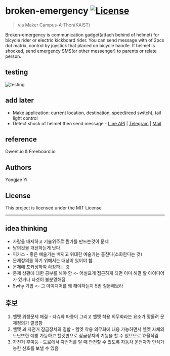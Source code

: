 # broken-emergency [![License](https://img.shields.io/badge/license-MIT-blue.svg)](https://opensource.org/licenses/MIT)

> via Maker Campus-A-Thon(KAIST)

Broken-emergency is communication gadget(attach behind of helmet) for bicycle rider or electric kickboard rider.
You can send message with of 2pcs dot matrix, control by joystick that placed on bicycle handle. 
If helmet is shocked, send emergency SMS(or other messenger) to parents or relate person.

## testing

![testing](https://user-images.githubusercontent.com/16266103/44921763-6b26f580-ad7e-11e8-97a9-fa768d8790f6.gif)

## add later
- Make application: current location, destination, speed(reed switch), tail light control
- Detect shock of helmet then send message - [Line API](http://blog.daum.net/_blog/BlogTypeView.do?blogid=0drsH&articleno=80&categoryId=4&regdt=20180720181606) | [Telegram](http://egloos.zum.com/mcchae/v/11263778) | [Mail](http://pythonstudy.xyz/python/article/508-%EB%A9%94%EC%9D%BC-%EB%B3%B4%EB%82%B4%EA%B8%B0-SMTP)

## reference 
Dweet.io & Freeboard.io

## Authors
Yongjae Yi

## License
This project is licensed under the MIT License

---

## idea thinking
* 사람을 배제하고 기술위주로 뭔가를 만드는것이 문제
* 남의것을 개선하는게 낫다
* 피카소 - 좋은 예술가는 배끼고 위대한 예술가는 훔친다(소화한다는 것)
* 문제정의를 하기 위해서는 대상이 있어야 함.
* 문제에 포커싱하여 확장하는 것
* 문제 상황에 대한 공부를 해야 함 <- 어설프게 접근하게 되면 이미 해결 할 아이디어가 있거나 타겟이 불분명해짐
* 5why 기법 <- 그 아이디어를 왜 해야하는지 5번 질문해보라

## 후보
1. 헬멧 위생문제 해결 - 타슈와 따릉이 그리고 헬멧 착용 의무화라는 요소가 맞물려 문제정의가 깔끔함
2. 헬멧 과 자전거 잠금장치의 결합 - 헬멧 착용 의무화에 대응 가능하면서 헬멧 자체의 도난또한 예방 가능하고 헬멧만으로 잠금장치의 기능을 할 수 있으므로 효율적임
3. 자전거 후미등 - 도로에서 자전거를 탈 때 안전할 수 있도록 자동차 운전자가 인식가능한 신호를 보낼 수 있음 
